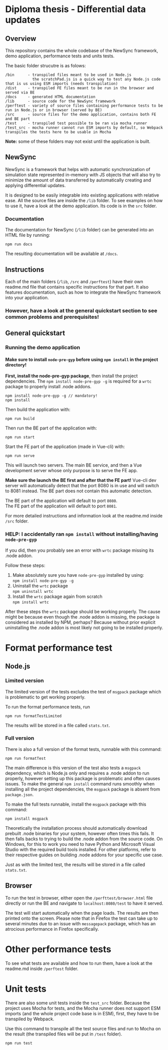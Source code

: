 # Diploma thesis - Differential data updates
## Overview
This repository contains the whole codebase of the NewSync framework, demo application, performance tests and units tests.

The basic folder strucutre is as folows:
```
/bin      - transpiled files meant to be used in Node.js
            the scratchPad.js is a quick way to test any Node.js code that is us using ESM imports (needs transpilation)
/dist     - transpiled FE files meant to be run in the browser and served via BE
/docs     - generated HTML documentation
/lib      - source code for the NewSync framework
/perftest - variety of source files containing performance tests to be run in Node.js or in browser (served by BE)
/src      - source files for the demo application, contains both FE and BE part
/test     - transpiled test possible to be ran via mocha runner
/test_src - mocha runner cannot run ESM imports by default, so Webpack transpiles the tests here to be usable in Mocha
```
**Note:** some of these folders may not exist until the application is built.

## NewSync
NewSync is a framework that helps with automatic synchronization of simulation state represented in-memory with JS
objects that will also try to minimize the amount of data transferred by automatically creating and applying 
differential updates.

It is designed to be easily integrable into existing applications with relative ease. All the 
source files are inside the `/lib` folder. To see examples on how to use it, have a look at the demo application. Its
code is in the `src` folder.

### Documentation
The documentation for NewSync (`/lib` folder) can be generated into an HTML file by running:
```
npm run docs
```
The resulting documentation will be available at `/docs`.

## Instructions
Each of the main folders (`/lib`, `/src` and `/perftest`) have their own readme.md file that contains specific 
instructions for that part. It also features documentation, such as how to integrate the NewSync framework into your
application.

### However, have a look at the general quickstart section to see common problems and prerequisites!

## General quickstart
### Running the demo application
#### Make sure to install `node-pre-gyp` before using ```npm install``` in the project directory!  

**First, install the node-pre-gyp package**, then install the project dependencies. The 
```npm install node-pre-gyp -g``` is required for a ```wrtc``` package to properly install .node addons.
```
npm install node-pre-gyp -g // mandatory!
npm install
```
Then build the application with:
```
npm run build
```
Then run the BE part of the application with:
```
npm run start
```
Start the FE part of the application (made in Vue-cli) with:
```
npm run serve
```
This will launch two servers. The main BE service, and then a Vue development server whose only purpose is to serve
the FE app.

**Make sure the launch the BE first and after that the FE part!** Vue-cli dev server will automatically detect that the
port 8080 is in use and will switch to 8081 instead. The BE part does not contain this automatic detection.

The BE part of the application will default to port ```8080```.   
The FE part of the application will default to port ```8081```.

For more detailed instructions and information look at the readme.md inside `/src` folder.

### HELP: I accidentally ran `npm install` without installing/having `node-pre-gyp`
If you did, then you probably see an error with `wrtc` package missing its .node addon.

Follow these steps:
 1) Make absolutely sure you have `node-pre-gyp` installed by using:  
 `npm install node-pre-gyp -g`
 2) Uninstall the `wrtc` package  
 `npm uninstall wrtc`
 3) Install the `wrtc` package again from scratch  
 `npm install wrtc`
 
After these steps the `wrtc` package should be working properly. The cause might be because even though the .node addon
is missing, the package is considered as installed by NPM, perhaps? Because without prior explicit uninstalling the .node
addon is most likely not going to be installed properly.

# Format performance test
## Node.js
### Limited version
The limited version of the tests excludes the test of `msgpack` package which is problematic to get working properly.

To run the format performance tests, run
```
npm run formatTestLimited
```
The results will be stored in a file called ```stats.txt```.

### Full version
There is also a full version of the format tests, runnable with this command:
```
npm run formatTest
```
The main difference is this version of the test also tests a `msgpack` dependency, which is Node.js only and requires
a .node addon to run properly, however setting up this package is problematic and often causes issues. To make the
general `npm install` command runs smoothly when installing all the project dependencies, the `msgpack` package is
absent from `package.json`.

To make the full tests runnable, install the `msgpack` package with this command:
```
npm install msgpack
```
Theoretically the installation process should automatically download prebuilt .node binaries for your system, however
often times this fails. It then falls backs to trying to build the .node addon from the source code. On Windows, for
this to work you need to have Python and Microsoft Visual Studio with the required build tools installed. For other
platforms, refer to their respective guides on building .node addons for your specific use case.

Just as with the limited test, the results will be stored in a file called ```stats.txt```.
## Browser
To run the test in browser, either open the ```/perfttest/browser.html``` file directly or run the BE and navigate to 
```localhost:8080/test``` to have it served.

The test will start automatically when the page loads. The results are then printed onto the screen. Please note that in
Firefox the test can take up to several minutes due to an issue with ```messagepack``` package, which has an atrocious
performance in Firefox specifically.

# Other performance tests
To see what tests are available and how to run them, have a look at the readme.md inside `/perftest` folder.

# Unit tests
There are also some unit tests inside the `test_src` folder. Because the project uses Mocha for tests, and the Mocha
runner does not support ESM imports (and the whole project code base is in ESM), first, they have to be transpiled
by Webpack.

Use this command to transpile all the test source files and run to Mocha on the result (the transpiled files will be put
in `/test` folder).
```
npm run test
```
